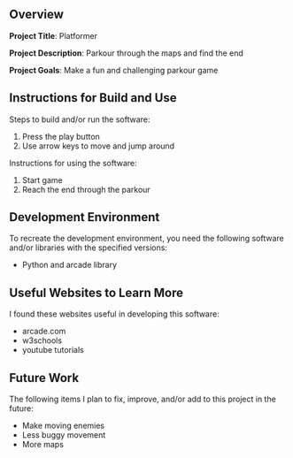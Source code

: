 ## Overview

**Project Title**: Platformer

**Project Description**: Parkour through the maps and find the end

**Project Goals**: Make a fun and challenging parkour game

## Instructions for Build and Use

Steps to build and/or run the software:

1. Press the play button
2. Use arrow keys to move and jump around

Instructions for using the software:

1. Start game
2. Reach the end through the parkour

## Development Environment 

To recreate the development environment, you need the following software and/or libraries with the specified versions:

* Python and arcade library

## Useful Websites to Learn More

I found these websites useful in developing this software:

* arcade.com
* w3schools
* youtube tutorials

## Future Work

The following items I plan to fix, improve, and/or add to this project in the future:

* Make moving enemies
* Less buggy movement
* More maps